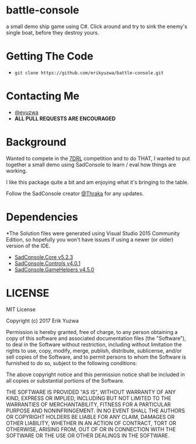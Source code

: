 # battle-console
a small demo ship game using C#. Click around and try to sink the enemy's single boat, before they destroy yours.

# Getting The Code

* `git clone https://github.com/erikyuzwa/battle-console.git`

# Contacting Me

* [@eyuzwa](https://twitter.com/eyuzwa)
* **ALL PULL REQUESTS ARE ENCOURAGED**

# Background

Wanted to compete in the [7DRL](http://7drl.roguetemple.com/) competition and to do THAT, I wanted to
put together a small demo using SadConsole to learn / eval how things
are working. 

I like this package quite a bit and am enjoying what it's bringing to
the table. 

Follow the SadConsole creator [@Thraka](https://twitter.com/thraka)
for any updates.

# Dependencies

*The Solution files were generated using Visual Studio 2015 Community Edition, so hopefully you won't have issues if using a newer (or older) version of the IDE.
* [SadConsole.Core v5.2.3](https://www.nuget.org/packages/SadConsole.Core/)
* [SadConsole.Controls v4.0.1](https://www.nuget.org/packages/SadConsole.Controls/)
* [SadConsole.GameHelpers v4.5.0](https://www.nuget.org/packages/SadConsole.GameHelpers/)

# LICENSE 

MIT License

Copyright (c) 2017 Erik Yuzwa

Permission is hereby granted, free of charge, to any person obtaining a copy
of this software and associated documentation files (the "Software"), to deal
in the Software without restriction, including without limitation the rights
to use, copy, modify, merge, publish, distribute, sublicense, and/or sell
copies of the Software, and to permit persons to whom the Software is
furnished to do so, subject to the following conditions:

The above copyright notice and this permission notice shall be included in all
copies or substantial portions of the Software.

THE SOFTWARE IS PROVIDED "AS IS", WITHOUT WARRANTY OF ANY KIND, EXPRESS OR
IMPLIED, INCLUDING BUT NOT LIMITED TO THE WARRANTIES OF MERCHANTABILITY,
FITNESS FOR A PARTICULAR PURPOSE AND NONINFRINGEMENT. IN NO EVENT SHALL THE
AUTHORS OR COPYRIGHT HOLDERS BE LIABLE FOR ANY CLAIM, DAMAGES OR OTHER
LIABILITY, WHETHER IN AN ACTION OF CONTRACT, TORT OR OTHERWISE, ARISING FROM,
OUT OF OR IN CONNECTION WITH THE SOFTWARE OR THE USE OR OTHER DEALINGS IN THE
SOFTWARE.
